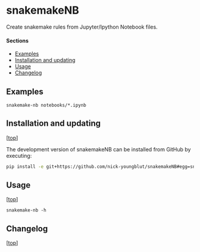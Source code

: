 snakemakeNB
===========

Create snakemake rules from Jupyter/Ipython Notebook files.

#### Sections

- [Examples](#examples)
- [Installation and updating](#installation-and-updating)
- [Usage](#usage)
- [Changelog](#changelog)


## Examples

`snakemake-nb notebooks/*.ipynb`


## Installation and updating

[[top](#sections)]


The development version of snakemakeNB can be installed from GitHub by executing:

```bash
pip install -e git+https://github.com/nick-youngblut/snakemakeNB#egg=snakemakeNB
```


## Usage

[[top](#sections)]

`snakemake-nb -h`


## Changelog

[[top](#sections)]
